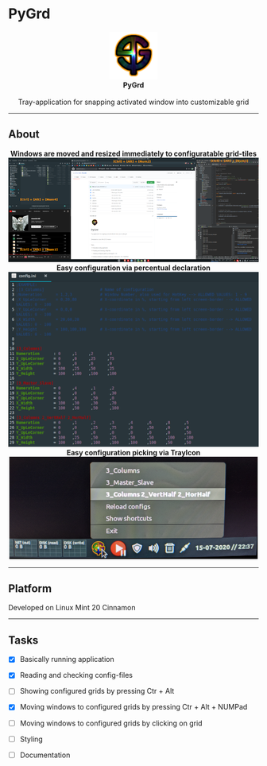 # PyGrd
<p align="center">
  <img src="icons/PyGrd_96.png"><br>
  <b>PyGrd</b><br>
  <br>
  Tray-application for snapping activated window into customizable grid
</p>
  
***
## About
<p align="center">
  <b>Windows are moved and resized immediately to configuratable grid-tiles</b><br>
  <img src="documentation/windows.png"><br>
  <b>Easy configuration via percentual declaration</b><br>
  <img src="documentation/config.png"><br>
  <b>Easy configuration picking via TrayIcon</b><br>
  <img src="documentation/menu.png">
</p>

***
## Platform
Developed on Linux Mint 20 Cinnamon
***
## Tasks
- [x] Basically running application
- [x] Reading and checking config-files
- [ ] Showing configured grids by pressing Ctr + Alt
- [x] Moving windows to configured grids by pressing Ctr + Alt + NUMPad
- [ ] Moving windows to configured grids by clicking on grid

- [ ] Styling
- [ ] Documentation
